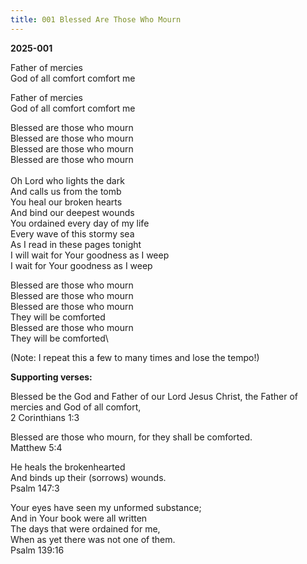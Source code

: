 ```yaml
---
title: 001 Blessed Are Those Who Mourn
---
```


**2025-001**

Father of mercies\
God of all comfort comfort me

Father of mercies\
God of all comfort comfort me 

Blessed are those who mourn\
Blessed are those who mourn\
Blessed are those who mourn\
Blessed are those who mourn\
\
Oh Lord who lights the dark\
And calls us from the tomb\
You heal our broken hearts\
And bind our deepest wounds\
You ordained every day of my life\
Every wave of this stormy sea\
As I read in these pages tonight\
I will wait for Your goodness as I weep\
I wait for Your goodness as I weep

Blessed are those who mourn\
Blessed are those who mourn\
Blessed are those who mourn\
They will be comforted\
Blessed are those who mourn\
They will be comforted\

(Note: I repeat this a few to many times and lose the tempo!)




**Supporting verses:**

Blessed be the God and Father of our Lord Jesus Christ, the Father of mercies and God of all comfort,\
2 Corinthians 1:3

Blessed are those who mourn, for they shall be comforted.\
Matthew 5:4

He heals the brokenhearted \
And binds up their (sorrows) wounds. \
Psalm 147:3

Your eyes have seen my unformed substance; \
And in Your book were all written \
The days that were ordained for me,\
When as yet there was not one of them. \
Psalm 139:16
